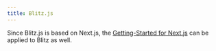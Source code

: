 ```yaml
---
title: Blitz.js
---
```


Since Blitz.js is based on Next.js, the [Getting-Started for Next.js](/docs/docs/getting-started/next-js.md) can be applied to Blitz as well.

